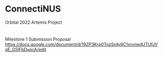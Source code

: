 # ConnectiNUS
Orbital 2022 Artemis Project
#
Milestone 1 Submission Proposal
https://docs.google.com/document/d/19ZP3Krp0TnzSrdy6C1xnviwdUTUfJVqE_G5IFbDxqcA/edit
